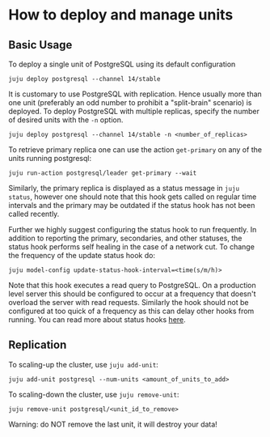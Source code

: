 # How to deploy and manage units

## Basic Usage

To deploy a single unit of PostgreSQL using its default configuration
```shell
juju deploy postgresql --channel 14/stable
```

It is customary to use PostgreSQL with replication. Hence usually more than one unit (preferably an odd number to prohibit a "split-brain" scenario) is deployed. To deploy PostgreSQL with multiple replicas, specify the number of desired units with the `-n` option.
```shell
juju deploy postgresql --channel 14/stable -n <number_of_replicas>
```

To retrieve primary replica one can use the action `get-primary` on any of the units running postgresql:
```shell
juju run-action postgresql/leader get-primary --wait
```

Similarly, the primary replica is displayed as a status message in `juju status`, however one should note that this hook gets called on regular time intervals and the primary may be outdated if the status hook has not been called recently.

Further we highly suggest configuring the status hook to run frequently. In addition to reporting the primary, secondaries, and other statuses, the status hook performs self healing in the case of a network cut. To change the frequency of the update status hook do:
```shell
juju model-config update-status-hook-interval=<time(s/m/h)>
```
Note that this hook executes a read query to PostgreSQL. On a production level server this should be configured to occur at a frequency that doesn't overload the server with read requests. Similarly the hook should not be configured at too quick of a frequency as this can delay other hooks from running. You can read more about status hooks [here](https://juju.is/docs/sdk/update-status-event).

## Replication

To scaling-up the cluster, use `juju add-unit`:
```shell
juju add-unit postgresql --num-units <amount_of_units_to_add>
```

To scaling-down the cluster, use `juju remove-unit`:
```shell
juju remove-unit postgresql/<unit_id_to_remove>
```

Warning: do NOT remove the last unit, it will destroy your data!